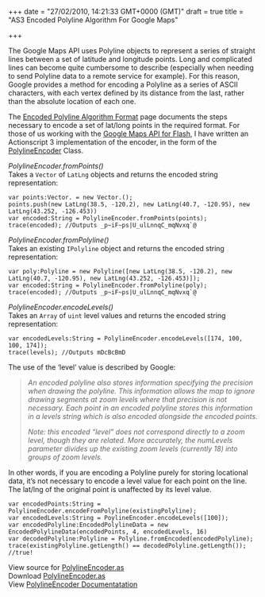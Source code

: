 +++
date = "27/02/2010, 14:21:33 GMT+0000 (GMT)"
draft = true
title = "AS3 Encoded Polyline Algorithm For Google Maps"

+++

The Google Maps API uses Polyline objects to represent a series of straight lines between a set of latitude and longitude points. Long and complicated lines can become quite cumbersome to describe (especially when needing to send Polyline data to a remote service for example). For this reason, Google provides a method for encoding a Polyline as a series of ASCII characters, with each vertex defined by its distance from the last, rather than the absolute location of each one.

The [Encoded Polyline Algorithm Format](http://code.google.com/apis/maps/documentation/polylinealgorithm.html) page documents the steps necessary to encode a set of lat/long points in the required format. For those of us working with the [Google Maps API for Flash](http://code.google.com/apis/maps/documentation/flash/), I have written an Actionscript 3 implementation of the encoder, in the form of the [PolylineEncoder](http://code.google.com/p/duncanhall-lib/source/browse/trunk/net/duncanhall/gmaps/PolylineEncoder.as) Class.

*PolylineEncoder.fromPoints()*  
 Takes a `Vector` of `LatLng` objects and returns the encoded string representation:

```
var points:Vector. = new Vector.();
points.push(new LatLng(38.5, -120.2), new LatLng(40.7, -120.95), new LatLng(43.252, -126.453))
var encoded:String = PolylineEncoder.fromPoints(points);
trace(encoded); //Outputs _p~iF~ps|U_ulLnnqC_mqNvxq`@
```

*PolylineEncoder.fromPolyline()*  
 Takes an existing `IPolyline` object and returns the encoded string representation:

```
var poly:Polyline = new Polyline([new LatLng(38.5, -120.2), new LatLng(40.7, -120.95), new LatLng(43.252, -126.453)]);
var encoded:String = PolylineEncoder.fromPolyline(poly);
trace(encoded); //Outputs _p~iF~ps|U_ulLnnqC_mqNvxq`@
```

*PolylineEncoder.encodeLevels()*  
 Takes an `Array` of `uint` level values and returns the encoded string representation:

```
var encodedLevels:String = PolylineEncoder.encodeLevels([174, 100, 100, 174]);
trace(levels); //Outputs mDcBcBmD
```

The use of the ‘level’ value is described by Google:

> *An encoded polyline also stores information specifying the precision when drawing the polyline. This information allows the map to ignore drawing segments at zoom levels where that precision is not necessary. Each point in an encoded polyline stores this information in a levels string which is also encoded alongside the encoded points.*
> 
> *Note: this encoded “level” does not correspond directly to a zoom level, though they are related. More accurately, the numLevels parameter divides up the existing zoom levels (currently 18) into groups of zoom levels.*

In other words, if you are encoding a Polyline purely for storing locational data, it’s not necessary to encode a level value for each point on the line. The lat/lng of the original point is unaffected by its level value.

```
var encodedPoints:String = PolylineEncoder.encodeFromPolyline(existingPolyline);
var encodedLevels:String = PoylineEncoder.encodeLevels([100]);
var encodedPolyline:EncodedPolylineData = new EncodedPolylineData(encodedPoints, 4, encodedLevels, 16)
var decodedPolyline:Polyline = Polyline.fromEncoded(encodedPolyline);
trace(existingPolyline.getLength() == decodedPolyline.getLength()); //true!
```

View source for [PolylineEncoder.as](http://code.google.com/p/duncanhall-lib/source/browse/trunk/net/duncanhall/gmaps/PolylineEncoder.as)  
 Download [PolylineEncoder.as](http://code.google.com/p/duncanhall-lib/source/checkout)  
 View [PolylineEncoder Documentatation](http://duncanhall.net/docs/net/duncanhall/gmaps/PolylineEncoder.html)


